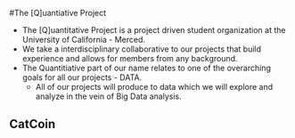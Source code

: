 #The [Q]uantiative Project
  * The [Q]uantitative Project is a project driven student organization at the University of California - Merced.
  * We take a interdisciplinary collaborative to our projects that build experience and allows for members from any background.
  * The Quantitiative part of our name relates to one of the overarching goals for all our projects - DATA.
    - All of our projects will produce to data which we will explore and analyze in the vein of Big Data analysis.

## CatCoin
